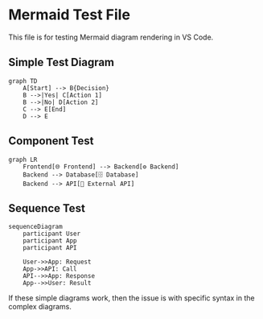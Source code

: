 # Mermaid Test File

This file is for testing Mermaid diagram rendering in VS Code.

## Simple Test Diagram

```mermaid
graph TD
    A[Start] --> B{Decision}
    B -->|Yes| C[Action 1]
    B -->|No| D[Action 2]
    C --> E[End]
    D --> E
```

## Component Test

```mermaid
graph LR
    Frontend[🌐 Frontend] --> Backend[⚙️ Backend]
    Backend --> Database[🗄️ Database]
    Backend --> API[📡 External API]
```

## Sequence Test

```mermaid
sequenceDiagram
    participant User
    participant App
    participant API
    
    User->>App: Request
    App->>API: Call
    API-->>App: Response
    App-->>User: Result
```

If these simple diagrams work, then the issue is with specific syntax in the complex diagrams.
